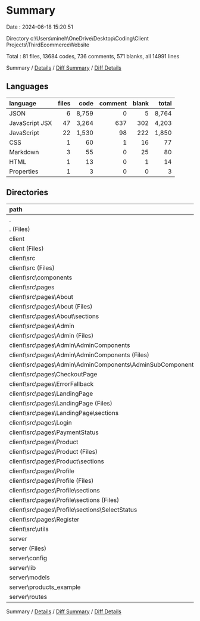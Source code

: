 # Summary

Date : 2024-06-18 15:20:51

Directory c:\\Users\\mineh\\OneDrive\\Desktop\\Coding\\Client Projects\\ThirdEcommerceWebsite

Total : 81 files,  13684 codes, 736 comments, 571 blanks, all 14991 lines

Summary / [Details](details.md) / [Diff Summary](diff.md) / [Diff Details](diff-details.md)

## Languages
| language | files | code | comment | blank | total |
| :--- | ---: | ---: | ---: | ---: | ---: |
| JSON | 6 | 8,759 | 0 | 5 | 8,764 |
| JavaScript JSX | 47 | 3,264 | 637 | 302 | 4,203 |
| JavaScript | 22 | 1,530 | 98 | 222 | 1,850 |
| CSS | 1 | 60 | 1 | 16 | 77 |
| Markdown | 3 | 55 | 0 | 25 | 80 |
| HTML | 1 | 13 | 0 | 1 | 14 |
| Properties | 1 | 3 | 0 | 0 | 3 |

## Directories
| path | files | code | comment | blank | total |
| :--- | ---: | ---: | ---: | ---: | ---: |
| . | 81 | 13,684 | 736 | 571 | 14,991 |
| . (Files) | 1 | 3 | 0 | 0 | 3 |
| client | 58 | 9,730 | 640 | 334 | 10,704 |
| client (Files) | 10 | 6,406 | 2 | 16 | 6,424 |
| client\\src | 48 | 3,324 | 638 | 318 | 4,280 |
| client\\src (Files) | 3 | 152 | 70 | 23 | 245 |
| client\\src\\components | 10 | 847 | 4 | 79 | 930 |
| client\\src\\pages | 32 | 2,214 | 559 | 192 | 2,965 |
| client\\src\\pages\\About | 2 | 74 | 0 | 8 | 82 |
| client\\src\\pages\\About (Files) | 1 | 19 | 0 | 4 | 23 |
| client\\src\\pages\\About\\sections | 1 | 55 | 0 | 4 | 59 |
| client\\src\\pages\\Admin | 8 | 301 | 559 | 37 | 897 |
| client\\src\\pages\\Admin (Files) | 1 | 27 | 0 | 4 | 31 |
| client\\src\\pages\\Admin\\AdminComponents | 7 | 274 | 559 | 33 | 866 |
| client\\src\\pages\\Admin\\AdminComponents (Files) | 3 | 88 | 0 | 10 | 98 |
| client\\src\\pages\\Admin\\AdminComponents\\AdminSubComponents | 4 | 186 | 559 | 23 | 768 |
| client\\src\\pages\\CheckoutPage | 1 | 224 | 0 | 15 | 239 |
| client\\src\\pages\\ErrorFallback | 1 | 13 | 0 | 3 | 16 |
| client\\src\\pages\\LandingPage | 4 | 214 | 0 | 19 | 233 |
| client\\src\\pages\\LandingPage (Files) | 1 | 14 | 0 | 3 | 17 |
| client\\src\\pages\\LandingPage\\sections | 3 | 200 | 0 | 16 | 216 |
| client\\src\\pages\\Login | 1 | 147 | 0 | 9 | 156 |
| client\\src\\pages\\PaymentStatus | 1 | 66 | 0 | 6 | 72 |
| client\\src\\pages\\Product | 5 | 404 | 0 | 34 | 438 |
| client\\src\\pages\\Product (Files) | 1 | 53 | 0 | 7 | 60 |
| client\\src\\pages\\Product\\sections | 4 | 351 | 0 | 27 | 378 |
| client\\src\\pages\\Profile | 8 | 626 | 0 | 54 | 680 |
| client\\src\\pages\\Profile (Files) | 2 | 177 | 0 | 12 | 189 |
| client\\src\\pages\\Profile\\sections | 6 | 449 | 0 | 42 | 491 |
| client\\src\\pages\\Profile\\sections (Files) | 4 | 284 | 0 | 28 | 312 |
| client\\src\\pages\\Profile\\sections\\SelectStatus | 2 | 165 | 0 | 14 | 179 |
| client\\src\\pages\\Register | 1 | 145 | 0 | 7 | 152 |
| client\\src\\utils | 3 | 111 | 5 | 24 | 140 |
| server | 22 | 3,951 | 96 | 237 | 4,284 |
| server (Files) | 5 | 2,117 | 20 | 41 | 2,178 |
| server\\config | 2 | 43 | 1 | 7 | 51 |
| server\\lib | 4 | 204 | 34 | 35 | 273 |
| server\\models | 4 | 204 | 6 | 20 | 230 |
| server\\products_example | 1 | 413 | 0 | 0 | 413 |
| server\\routes | 6 | 970 | 35 | 134 | 1,139 |

Summary / [Details](details.md) / [Diff Summary](diff.md) / [Diff Details](diff-details.md)